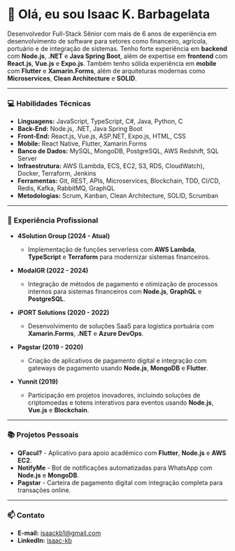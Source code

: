 # 👋 Olá, eu sou Isaac K. Barbagelata

Desenvolvedor Full-Stack Sênior com mais de 6 anos de experiência em desenvolvimento de software para setores como financeiro, agrícola, portuário e de integração de sistemas. Tenho forte experiência em **backend** com **Node.js**, **.NET** e **Java Spring Boot**, além de expertise em **frontend** com **React.js**, **Vue.js** e **Expo.js**. Também tenho sólida experiência em **mobile** com **Flutter** e **Xamarin.Forms**, além de arquiteturas modernas como **Microservices**, **Clean Architecture** e **SOLID**.

---

### 💻 **Habilidades Técnicas**

- **Linguagens:** JavaScript, TypeScript, C#, Java, Python, C  
- **Back-End:** Node.js, .NET, Java Spring Boot  
- **Front-End:** React.js, Vue.js, ASP.NET, Expo.js, HTML, CSS  
- **Mobile:** React Native, Flutter, Xamarin.Forms  
- **Banco de Dados:** MySQL, MongoDB, PostgreSQL, AWS Redshift, SQL Server  
- **Infraestrutura:** AWS (Lambda, ECS, EC2, S3, RDS, CloudWatch), Docker, Terraform, Jenkins  
- **Ferramentas:** Git, REST, APIs, Microservices, Blockchain, TDD, CI/CD, Redis, Kafka, RabbitMQ, GraphQL  
- **Metodologias:** Scrum, Kanban, Clean Architecture, SOLID, Scrumban  

---

### 🚀 **Experiência Profissional**

- **4Solution Group (2024 - Atual)**
  - Implementação de funções serverless com **AWS Lambda**, **TypeScript** e **Terraform** para modernizar sistemas financeiros.

- **ModalGR (2022 - 2024)**
  - Integração de métodos de pagamento e otimização de processos internos para sistemas financeiros com **Node.js**, **GraphQL** e **PostgreSQL**.

- **iPORT Solutions (2020 - 2022)**
  - Desenvolvimento de soluções SaaS para logística portuária com **Xamarin.Forms**, **.NET** e **Azure DevOps**.

- **Pagstar (2019 - 2020)**
  - Criação de aplicativos de pagamento digital e integração com gateways de pagamento usando **Node.js**, **MongoDB** e **Flutter**.

- **Yunnit (2019)**
  - Participação em projetos inovadores, incluindo soluções de criptomoedas e totens interativos para eventos usando **Node.js**, **Vue.js** e **Blockchain**.

---

### 📚 **Projetos Pessoais**

- **QFacul?** - Aplicativo para apoio acadêmico com **Flutter**, **Node.js** e **AWS EC2**.  
- **NotifyMe** - Bot de notificações automatizadas para WhatsApp com **Node.js** e **MongoDB**.  
- **Pagstar** - Carteira de pagamento digital com integração completa para transações online.  

---

### 📫 **Contato**

- **E-mail:** [isaackb1@gmail.com](mailto:isaackb1@gmail.com)  
- **LinkedIn:** [isaac-kb](https://www.linkedin.com/in/isaac-kb) 
